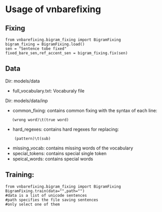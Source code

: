 # Usage of vnbarefixing

## Fixing
```
from vnbarefixing.bigram_fixing import BigramFixing
bigram_fixing = BigramFixing.load()
sen = "Sentence tobe fixed"
fixed_bare_sen,ref_accent_sen = bigram_fixing.fix(sen)
```

## Data

Dir: models/data

 * full_vocabulary.txt: Vocaburaly file
 
Dir: models/data/inp

 * common_fixing: contains common fixing with the syntax of each line:
 ```
    (wrong word)\t(true word)
```
 * hard_regexes: contains hard regexes for replacing: 
 ```
     (pattern)\t(sub)
 ```
 * missing_vocab: contains missing words of the vocabulary
 * special_tokens: contains special single token
 * speical_words: contains special words
 
## Training:
 ```
from vnbarefixing.bigram_fixing import BigramFixing
BigramFixing.train(data="",path="")
#data is a list of unicode sentences
#path specifies the file saving sentences
#only select one of them
```